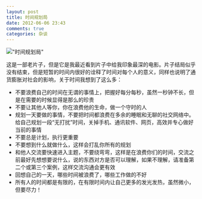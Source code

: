 ```yaml
---
layout: post
title: 时间规划局  
date: 2012-06-06 23:43
comments: true
categories: 杂谈
---
```

!["时间规划局"](http://ww1.sinaimg.cn/mw690/62772de6gw1dtovlc88eej.jpg)  

这是一部老片子，但是它是我最近看到片子中给我印象最深的电影。片子结局似乎没有结束，但是短暂的时间内很好的诠释了时间对每个人的意义，同样也说明了通货膨胀对社会的影响，关于时间我想到了这么多：  
* 不要浪费自己的时间在无谓的事情上，把握好每分每秒，虽然一秒钟不长，但是在需要的时候显得是那么的珍贵  
* 不要让其他人等你，你在浪费他的生命，做一个守时的人  
* 规划一天要做的事情，不要把时间都浪费在多余的睡眠和无聊的社交网络中。给自己规划一段“无打扰”时间，关掉手机、通讯软件、网页，高效并专心做好当前的事情  
* 不要总是计划，执行更重要  
* 不要想到什么就做什么，这样会打乱你所有的规划  
* 和他人交流要快速进入主题，不要绕弯弯，这样是在浪费你们的时间，交流之前最好先想想要说什么，说的东西对方是否可以理解，如果不理解，请准备第二个或第三个案例，这样交流沟通会更有效  
* 回想自己的一天，哪些时间被浪费了，哪些工作做的不好  
* 所有人的时间都是有限的，在有限时间内让自己更多的发光发热，虽然微小，但要尽力！